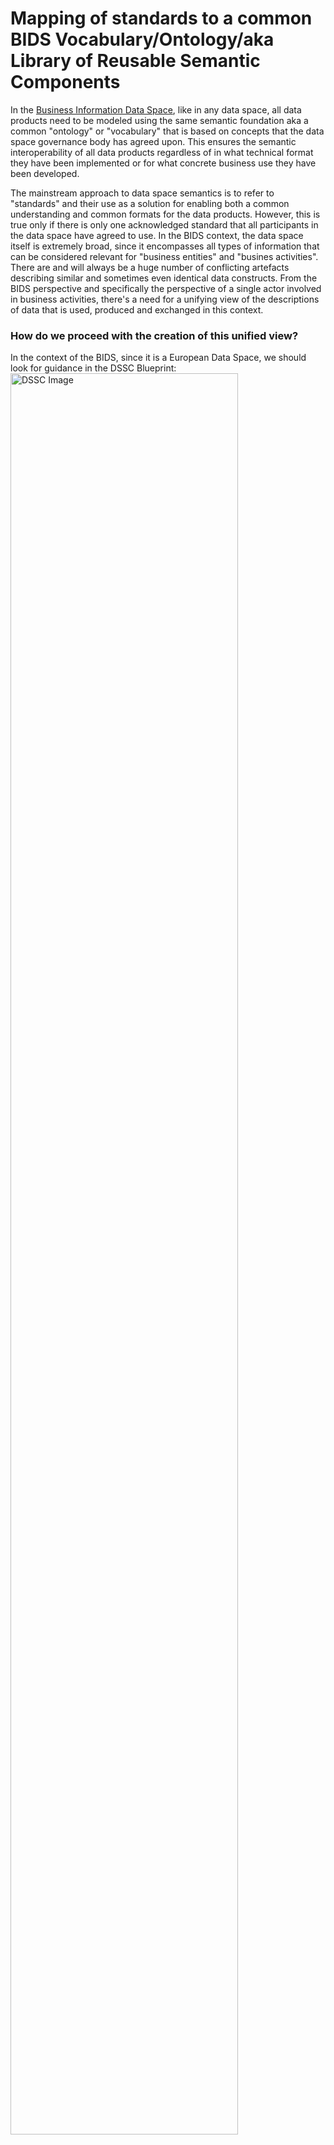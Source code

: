 # Mapping of standards to a common BIDS Vocabulary/Ontology/aka Library of Reusable Semantic Components
In the [Business Information Data Space](BIDS_Rulebook_v0.1.md), like in any data space, all data products need to be modeled using the same semantic foundation aka a common "ontology" or "vocabulary" that is based on concepts that the data space governance body has agreed upon. This ensures the semantic interoperability of all data products regardless of in what technical format they have been implemented or for what concrete business use they have been developed.
<p>The mainstream approach to data space semantics is to refer to "standards" and their use as a solution for enabling both a common understanding and common formats for the data products. However, this is true only if there is only one acknowledged standard that all participants in the data space have agreed to use. In the BIDS context, the data space itself is extremely broad, since it encompasses all types of information that can be considered relevant for "business entities" and "busines activities". There are and will always be a huge number of conflicting artefacts describing similar and sometimes even identical data constructs. From the BIDS perspective and specifically the perspective of a single actor involved in business activities, there's a need for a unifying view of the descriptions of data that is used, produced and exchanged in this context. 
  
### How do we proceed with the creation of this unified view?
In the context of the BIDS, since it is a European Data Space, we should look for guidance in the DSSC Blueprint:
<img src="https://dssc.eu/download/attachments/357075098/image-20240214-145201.png" alt="DSSC Image" width="85%"/>
<p>The different "standards" mentioned previously can in this context be seen as instances of different "vocabulary based ontologies" that need to be mapped together into one "master vocabulary/ontology" for the data space. (The distinction between the terms "vocabulary" and "ontology" is unfortunately not universally accepted, which sometimes leads to confusion.)
<p></p>The Finnish Ministry of Finance and the Digitalization Agency DVV have developed a integrated toolset for the creation of all of the artefacts described in the DSSC modeling approach in the picture. One of the key benefits of this "Interoperability Platform" is the fact that it enables 

- the seamless creation of a "linked chain" of data descriptions, ending not only at the metadata level but leading to actual data products in various technical formats like W3C Verifiable Credentials 
- the linking of external vocabularies and ontologies to the data description artefacts that are modeled manually with the IoP tools; aka linking for instance a class or property in a IoP developed model to a class or property in an external vocabulary/ontology

The process for the creation of data products that are based on "interlinked" data desriptions, which are inheretly semantically interoperable is as follows:

1. Define the essential concepts that are needed for commonly developed descriptions of the data products involved by creating a SKOS Ontology with the Terminologies tool of the IoP
2. Model a Business Information Core Vocabulary (BICV) with the Data Vocabularies tool of the IoP and link the classes and properties to the concepts defined in step 1
3. Choose which external standards, vocabularies, reference data models or ontologies the BIDS data product descriptions need to be aligned with (a proposal for a list of these can be found at the end of this document)
4. Link the classes, attributes and associations in the BICV to the relevant classes and properties in the external models (namespaces) decided upon in step 3; NB: actual linking to external namespaces requires that the vocabularies/ontologies are W3C Semantic Web / Linked Data compliant aka have resolvable URIs and have content negotiation enabled on the publication server > this issue needs to be addressed specifically by the BIDS Governance Body
5. Model unique data products as application profiles (SHACL Shapes), reusing the reusable components of the BICV and the accompanying code lists created with the Reference Data tool of the IoP
6. Produce actual data product schemas by using the Export feature of the Data Vocabularies tool; the SHACL Shape application profile is converted to either JSON-LD, JSON, RDF, Turtle, OpenAPI or other necessary technical formats.
7. Outside the scope of the Semantic Group Work; use the created data product descriptions (preferrably as JSON-LD schemas) to map data sets in legacy systems to the semantically interoperable schema and publish the data sharing mechanism in a data catalogue or another applicable format that enables the discovery of the data products that are on offer.

Annex 1: List of external vocabularies/ontologies relevant for BIDS

Directly linkable as W3C Linked Data
- UN/CEFACT BSP Vocabulary
- UN/CEFACT DPP Vocabulary
- Schema.org
- FOAF
- GS1 Vocabulary
- FEDeRATED ontologies
- ELM European Learning Model

 Vocabularies/ontologies that need minor or major revisions in order to be compatible
- UN/CEFACT CCL
- IATA One Record
- UBL 2.x
- EU Core Person vocabulary
- EU Core Business vocabulary
- EU Core Location vocabulary
- EU Core Criterion and Core Evidence Vocabulary
- W3C Registered Organization Vocabulary
- W3C Legal Entity Vocabulary
- W3C Asset Description Metadata Schema
- WCO Data Model
